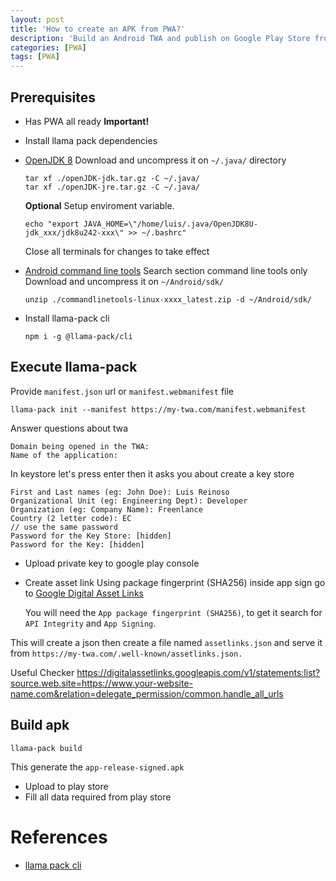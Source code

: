 ```yaml
---
layout: post
title: 'How to create an APK from PWA?'
description: 'Build an Android TWA and publish on Google Play Store from PWA using llama pack'
categories: [PWA]
tags: [PWA]
---
```


## Prerequisites

- Has PWA all ready **Important!**

- Install llama pack dependencies

- [OpenJDK 8](https://adoptopenjdk.net/releases.html?variant=openjdk8&jvmVariant=hotspot)
  Download and uncompress it on `~/.java/` directory

  ```console
  tar xf ./openJDK-jdk.tar.gz -C ~/.java/
  tar xf ./openJDK-jre.tar.gz -C ~/.java/
  ```

  **Optional**
  Setup enviroment variable.

  ```console
  echo "export JAVA_HOME=\"/home/luis/.java/OpenJDK8U-jdk_xxx/jdk8u242-xxx\" >> ~/.bashrc"
  ```

  Close all terminals for changes to take effect

- [Android command line tools](https://developer.android.com/studio#command-tools)
  Search section command line tools only
  Download and uncompress it on `~/Android/sdk/`

  ```console
  unzip ./commandlinetools-linux-xxxx_latest.zip -d ~/Android/sdk/
  ```

- Install llama-pack cli

  ```console
  npm i -g @llama-pack/cli
  ```

## Execute llama-pack

Provide `manifest.json` url or `manifest.webmanifest` file

```console
llama-pack init --manifest https://my-twa.com/manifest.webmanifest
```

Answer questions about twa

```console
Domain being opened in the TWA:
Name of the application:
```

In keystore let's press enter then it asks you about create a key store

```console
First and Last names (eg: John Doe): Luis Reinoso
Organizational Unit (eg: Engineering Dept): Developer
Organization (eg: Company Name): Freenlance
Country (2 letter code): EC
// use the same password
Password for the Key Store: [hidden]
Password for the Key: [hidden]
```

- Upload private key to google play console

* Create asset link
  Using package fingerprint (SHA256) inside app sign go to [Google Digital Asset Links](https://developers.google.com/digital-asset-links/tools/generator)

  You will need the `App package fingerprint (SHA256)`, to get it search for `API Integrity` and `App Signing`.

This will create a json then create a file named `assetlinks.json` and serve it from `https://my-twa.com/.well-known/assetlinks.json.`

Useful Checker
https://digitalassetlinks.googleapis.com/v1/statements:list?source.web.site=https://www.your-website-name.com&relation=delegate_permission/common.handle_all_urls

## Build apk

```console
llama-pack build
```

This generate the `app-release-signed.apk`

- Upload to play store
- Fill all data required from play store

# References

- [llama pack cli](https://github.com/GoogleChromeLabs/llama-pack/tree/master/packages/cli)
